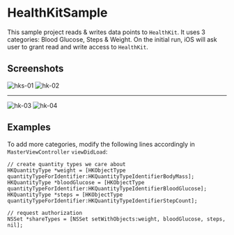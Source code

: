 # HealthKitSample
This sample project reads & writes data points to `HealthKit`. It uses 3 categories: Blood Glucose, Steps & Weight. On the initial run, iOS will ask user to grant read and write access to `HealthKit`.


## Screenshots
![hks-01](https://cloud.githubusercontent.com/assets/4623150/8018239/84b4d9a6-0bd6-11e5-8cbc-ec68f3d690b2.png)
![hk-02](https://cloud.githubusercontent.com/assets/4623150/8018241/882006d8-0bd6-11e5-897b-96c0d3fab49b.png)

---

![hk-03](https://cloud.githubusercontent.com/assets/4623150/8018242/8adebc20-0bd6-11e5-8131-4cc1a2675341.png)
![hk-04](https://cloud.githubusercontent.com/assets/4623150/8018243/8d5eddf4-0bd6-11e5-955c-5bff1d53b263.png)


## Examples

To add more categories, modify the following lines accordingly in `MasterViewController` `viewDidLoad`:

````
// create quantity types we care about
HKQuantityType *weight = [HKObjectType quantityTypeForIdentifier:HKQuantityTypeIdentifierBodyMass];
HKQuantityType *bloodGlucose = [HKObjectType quantityTypeForIdentifier:HKQuantityTypeIdentifierBloodGlucose];
HKQuantityType *steps = [HKObjectType quantityTypeForIdentifier:HKQuantityTypeIdentifierStepCount];

// request authorization
NSSet *shareTypes = [NSSet setWithObjects:weight, bloodGlucose, steps, nil];

````


